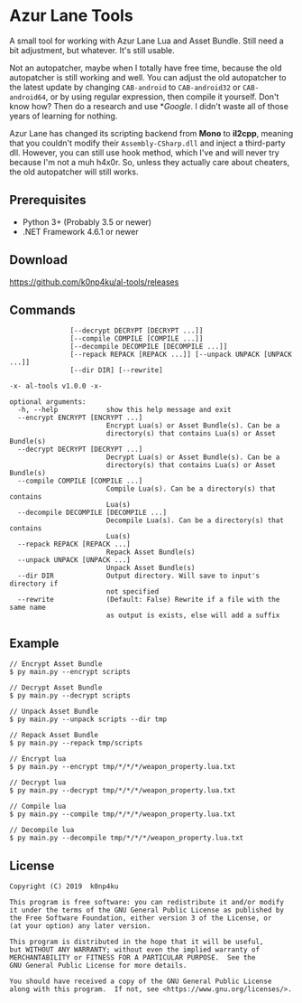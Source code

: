# Azur Lane Tools
A small tool for working with Azur Lane Lua and Asset Bundle. Still need a bit adjustment, but whatever. It's still usable.

Not an autopatcher, maybe when I totally have free time, because the old autopatcher is still working and well. You can adjust the old autopatcher to the latest update by changing `CAB-android` to `CAB-android32` or `CAB-android64`, or by using regular expression, then compile it yourself. Don't know how? Then do a research and use **Google*. I didn't waste all of those years of learning for nothing.

Azur Lane has changed its scripting backend from **Mono** to **il2cpp**, meaning that you couldn't modify their `Assembly-CSharp.dll` and inject a third-party dll. However, you can still use hook method, which I've and will never try because I'm not a muh h4x0r. So, unless they actually care about cheaters, the old autopatcher will still works.

## Prerequisites
- Python 3+ (Probably 3.5 or newer)
- .NET Framework 4.6.1 or newer

## Download
https://github.com/k0np4ku/al-tools/releases

## Commands
```usage: main.py [-h] [--encrypt ENCRYPT [ENCRYPT ...]]
               [--decrypt DECRYPT [DECRYPT ...]]
               [--compile COMPILE [COMPILE ...]]
               [--decompile DECOMPILE [DECOMPILE ...]]
               [--repack REPACK [REPACK ...]] [--unpack UNPACK [UNPACK ...]]
               [--dir DIR] [--rewrite]

-x- al-tools v1.0.0 -x-

optional arguments:
  -h, --help            show this help message and exit
  --encrypt ENCRYPT [ENCRYPT ...]
                        Encrypt Lua(s) or Asset Bundle(s). Can be a
                        directory(s) that contains Lua(s) or Asset Bundle(s)
  --decrypt DECRYPT [DECRYPT ...]
                        Decrypt Lua(s) or Asset Bundle(s). Can be a
                        directory(s) that contains Lua(s) or Asset Bundle(s)
  --compile COMPILE [COMPILE ...]
                        Compile Lua(s). Can be a directory(s) that contains
                        Lua(s)
  --decompile DECOMPILE [DECOMPILE ...]
                        Decompile Lua(s). Can be a directory(s) that contains
                        Lua(s)
  --repack REPACK [REPACK ...]
                        Repack Asset Bundle(s)
  --unpack UNPACK [UNPACK ...]
                        Unpack Asset Bundle(s)
  --dir DIR             Output directory. Will save to input's directory if
                        not specified
  --rewrite             (Default: False) Rewrite if a file with the same name
                        as output is exists, else will add a suffix
```

## Example
```
// Encrypt Asset Bundle
$ py main.py --encrypt scripts

// Decrypt Asset Bundle
$ py main.py --decrypt scripts

// Unpack Asset Bundle
$ py main.py --unpack scripts --dir tmp

// Repack Asset Bundle
$ py main.py --repack tmp/scripts

// Encrypt lua
$ py main.py --encrypt tmp/*/*/*/weapon_property.lua.txt

// Decrypt lua
$ py main.py --decrypt tmp/*/*/*/weapon_property.lua.txt

// Compile lua
$ py main.py --compile tmp/*/*/*/weapon_property.lua.txt

// Decompile lua
$ py main.py --decompile tmp/*/*/*/weapon_property.lua.txt
```

## License
```
Copyright (C) 2019  k0np4ku

This program is free software: you can redistribute it and/or modify
it under the terms of the GNU General Public License as published by
the Free Software Foundation, either version 3 of the License, or
(at your option) any later version.

This program is distributed in the hope that it will be useful,
but WITHOUT ANY WARRANTY; without even the implied warranty of
MERCHANTABILITY or FITNESS FOR A PARTICULAR PURPOSE.  See the
GNU General Public License for more details.

You should have received a copy of the GNU General Public License
along with this program.  If not, see <https://www.gnu.org/licenses/>.
```